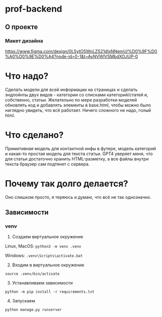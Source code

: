 # prof-backend

## О проекте

### Макет дизайна
https://www.figma.com/design/0L5ytO5WnLZS21dIxNNemU/%D0%9F%D0%A0%D0%9E%D0%A4?node-id=0-1&t=AyNVWlVSMbdXOJUP-0

# Что надо?
Сделать модели для всей информации на страницах и сделать эндпойнты двух видов - категории со списками категорий/статей и, собственно, статьи. 
Желательно по мере разработки моделей обновлять код и добавлять элементы в base.html, чтобы можно было наглядно увидеть, что всё работает. Ничего сложного не надо, голый html.

# Что сделано?
Примитивная модель для контактной инфы в футере, модель категорий и какая-то простая модель для текста статьи. GPT4 уверяет меня, что для статьи достаточно хранить HTML-разметку, а все файлы внутри текста браузер сам подтянет с сервера.

# Почему так долго делается?
Оно слишком просто, я теряюсь и думаю, что всё не так однозначно.


## Зависимости

### venv
1. Создаем виртуальное окружение

Linux, MacOS:
`python3 -m venv .venv`

Windows:
`.venv\Scripts\activate.bat`

2. Входим в виртуальное окружение

`source .venv/bin/activate` 

3. Устанавливаем зависимости

`python -m pip install -r requirements.txt`

4. Запускаем
 
`python manage.py runserver`

